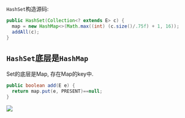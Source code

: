 

`HashSet`构造源码:

```java
public HashSet(Collection<? extends E> c) {
  map = new HashMap<>(Math.max((int) (c.size()/.75f) + 1, 16));
  addAll(c);
}
```

## `HashSet`底层是`HashMap`

Set的底层是Map, 存在Map的key中.

```java
public boolean add(E e) {
  return map.put(e, PRESENT)==null;
}
```



![](https://pic.superbed.cn/item/5dfefd8b76085c3289266076.jpg)


